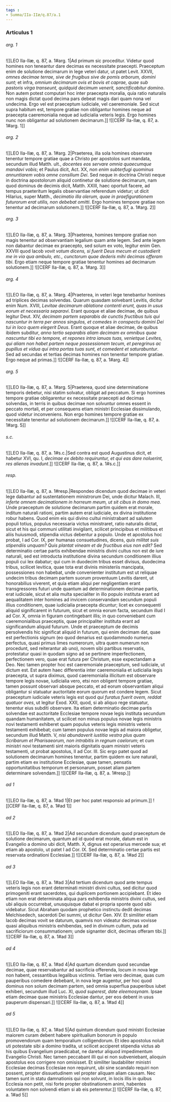 ```yaml
---
tags : 
- Summa/IIa-IIæ/q.87/a.1
---
```


### Articulus 1

###### arg. 1
![[LEO IIa-IIæ, q. 87, a. 1#arg. 1|Ad primum sic proceditur. Videtur quod homines non teneantur dare decimas ex necessitate praecepti. Praeceptum enim de solutione decimarum in lege veteri datur, ut patet Levit. XXVII, *omnes decimae terrae, sive de frugibus sive de pomis arborum, domini sunt*; et infra, *omnium decimarum ovis et bovis et caprae, quae sub pastoris virga transeunt, quidquid decimum venerit, sanctificabitur domino*. Non autem potest computari hoc inter praecepta moralia, quia ratio naturalis non magis dictat quod decima pars debeat magis dari quam nona vel undecima. Ergo vel est praeceptum iudiciale, vel caeremoniale. Sed sicut supra habitum est, tempore gratiae non obligantur homines neque ad praecepta caeremonialia neque ad iudicialia veteris legis. Ergo homines nunc non obligantur ad solutionem decimarum.]]
![[CERF IIa-IIæ, q. 87, a. 1#arg. 1]]

###### arg. 2
![[LEO IIa-IIæ, q. 87, a. 1#arg. 2|Praeterea, illa sola homines observare tenentur tempore gratiae quae a Christo per apostolos sunt mandata, secundum illud Matth. ult., *docentes eos servare omnia quaecumque mandavi vobis*; et Paulus dicit, Act. XX, *non enim subterfugi quominus annuntiarem vobis omne consilium Dei*. Sed neque in doctrina Christi neque in doctrina apostolorum aliquid continetur de solutione decimarum, nam quod dominus de decimis dicit, Matth. XXIII, haec oportuit facere, ad tempus praeteritum legalis observantiae referendum videtur; ut dicit Hilarius, super Matth., *decimatio illa olerum, quae in praefigurationem futurorum erat utilis, non debebat omitti*. Ergo homines tempore gratiae non tenentur ad decimarum solutionem.]]
![[CERF IIa-IIæ, q. 87, a. 1#arg. 2]]

###### arg. 3
![[LEO IIa-IIæ, q. 87, a. 1#arg. 3|Praeterea, homines tempore gratiae non magis tenentur ad observantiam legalium quam ante legem. Sed ante legem non dabantur decimae ex praecepto, sed solum ex voto, legitur enim Gen. XXVIII quod Iacob *vovit votum dicens, si fuerit Deus mecum et custodierit me in via qua ambulo, etc., cunctorum quae dederis mihi decimas offeram tibi*. Ergo etiam neque tempore gratiae tenentur homines ad decimarum solutionem.]]
![[CERF IIa-IIæ, q. 87, a. 1#arg. 3]]

###### arg. 4
![[LEO IIa-IIæ, q. 87, a. 1#arg. 4|Praeterea, in veteri lege tenebantur homines ad triplices decimas solvendas. Quarum quasdam solvebant Levitis, dicitur enim Num. XVIII, *Levitae decimarum oblatione contenti erunt, quas in usus eorum et necessaria separavi*. Erant quoque et aliae decimae, de quibus legitur Deut. XIV, *decimam partem separabis de cunctis fructibus tuis qui nascuntur in terra per annos singulos, et comedes in conspectu domini Dei tui in loco quem elegerit Deus*. Erant quoque et aliae decimae, de quibus ibidem subditur, *anno tertio separabis aliam decimam ex omnibus quae nascuntur tibi eo tempore, et repones intra ianuas tuas, venietque Levites, qui aliam non habet partem neque possessionem tecum, et peregrinus ac pupillus et vidua qui intra portas tuas sunt, et comedent et saturabuntur*. Sed ad secundas et tertias decimas homines non tenentur tempore gratiae. Ergo neque ad primas.]]
![[CERF IIa-IIæ, q. 87, a. 1#arg. 4]]

###### arg. 5
![[LEO IIa-IIæ, q. 87, a. 1#arg. 5|Praeterea, quod sine determinatione temporis debetur, nisi statim solvatur, obligat ad peccatum. Si ergo homines tempore gratiae obligarentur ex necessitate praecepti ad decimas solvendas, in terris in quibus decimae non solvuntur omnes essent in peccato mortali, et per consequens etiam ministri Ecclesiae dissimulando, quod videtur inconveniens. Non ergo homines tempore gratiae ex necessitate tenentur ad solutionem decimarum.]]
![[CERF IIa-IIæ, q. 87, a. 1#arg. 5]]

###### s.c.
![[LEO IIa-IIæ, q. 87, a. 1#s.c.|Sed contra est quod Augustinus dicit, et habetur XVI, qu. I, *decimae ex debito requiruntur, et qui eas dare noluerint, res alienas invadunt*.]]
![[CERF IIa-IIæ, q. 87, a. 1#s.c.]]

###### resp.
![[LEO IIa-IIæ, q. 87, a. 1#resp.|Respondeo dicendum quod decimae in veteri lege dabantur ad sustentationem ministrorum Dei, unde dicitur Malach. III, *inferte omnem decimationem in horreum meum, ut sit cibus in domo mea*. Unde praeceptum de solutione decimarum partim quidem erat morale, inditum naturali rationi, partim autem erat iudiciale, ex divina institutione robur habens. Quod enim eis qui divino cultui ministrabant ad salutem populi totius, populus necessaria victus ministraret, ratio naturalis dictat, sicut et his qui communi utilitati invigilant, scilicet principibus et militibus et aliis huiusmodi, stipendia victus debentur a populo. Unde et apostolus hoc probat, I ad Cor. IX, per humanas consuetudines, dicens, *quis militat suis stipendiis unquam? Quis plantat vineam et de fructibus eius non edit?* Sed determinatio certae partis exhibendae ministris divini cultus non est de iure naturali, sed est introducta institutione divina secundum conditionem illius populi cui lex dabatur; qui cum in duodecim tribus esset divisus, duodecima tribus, scilicet levitica, quae tota erat divinis ministeriis mancipata, possessiones non habebat, unde convenienter institutum est ut reliquae undecim tribus decimam partem suorum proventuum Levitis darent, ut honorabilius viverent, et quia etiam aliqui per negligentiam erant transgressores futuri unde quantum ad determinationem decimae partis, erat iudiciale, sicut et alia multa specialiter in illo populo instituta erant ad aequalitatem inter homines ad invicem conservandam secundum populi illius conditionem, quae iudicialia praecepta dicuntur; licet ex consequenti aliquid significarent in futurum, sicut et omnia eorum facta, secundum illud I ad Cor. X, omnia in figuram contingebant illis; in quo conveniebant cum caeremonialibus praeceptis, quae principaliter instituta erant ad significandum aliquid futurum. Unde et praeceptum de decimis persolvendis hic significat aliquid in futurum, qui enim decimam dat, quae est perfectionis signum (eo quod denarius est quodammodo numerus perfectus, quasi primus limes numerorum, ultra quem numerum non procedunt, sed reiterantur ab uno), novem sibi partibus reservatis, protestatur quasi in quodam signo ad se pertinere imperfectionem, perfectionem vero, quae erat futura per Christum, esse expectandam a Deo. Nec tamen propter hoc est caeremoniale praeceptum, sed iudiciale, ut dictum est. Est autem haec differentia inter caeremonialia et iudicialia legis praecepta, ut supra diximus, quod caeremonialia illicitum est observare tempore legis novae, iudicialia vero, etsi non obligent tempore gratiae, tamen possunt observari absque peccato, et ad eorum observantiam aliqui obligantur si statuatur auctoritate eorum quorum est condere legem. Sicut praeceptum iudiciale veteris legis est quod *qui furatus fuerit ovem, reddat quatuor oves*, ut legitur Exod. XXII, quod, si ab aliquo rege statuatur, tenentur eius subditi observare. Ita etiam determinatio decimae partis solvendae est auctoritate Ecclesiae tempore novae legis instituta secundum quandam humanitatem, ut scilicet non minus populus novae legis ministris novi testamenti exhiberet quam populus veteris legis ministris veteris testamenti exhibebat; cum tamen populus novae legis ad maiora obligetur, secundum illud Matth. V, *nisi abundaverit iustitia vestra plus quam Scribarum et Pharisaeorum, non intrabitis in regnum caelorum*; et cum ministri novi testamenti sint maioris dignitatis quam ministri veteris testamenti, ut probat apostolus, II ad Cor. III. Sic ergo patet quod ad solutionem decimarum homines tenentur, partim quidem ex iure naturali, partim etiam ex institutione Ecclesiae, quae tamen, pensatis opportunitatibus temporum et personarum, posset aliam partem determinare solvendam.]]
![[CERF IIa-IIæ, q. 87, a. 1#resp.]]

###### ad 1
![[LEO IIa-IIæ, q. 87, a. 1#ad 1|Et per hoc patet responsio ad primum.]]
![[CERF IIa-IIæ, q. 87, a. 1#ad 1]]

###### ad 2
![[LEO IIa-IIæ, q. 87, a. 1#ad 2|Ad secundum dicendum quod praeceptum de solutione decimarum, quantum ad id quod erat morale, datum est in Evangelio a domino ubi dicit, Matth. X, dignus est operarius mercede sua; et etiam ab apostolo, ut patet I ad Cor. IX. Sed determinatio certae partis est reservata ordinationi Ecclesiae.]]
![[CERF IIa-IIæ, q. 87, a. 1#ad 2]]

###### ad 3
![[LEO IIa-IIæ, q. 87, a. 1#ad 3|Ad tertium dicendum quod ante tempus veteris legis non erant determinati ministri divini cultus, sed dicitur quod primogeniti erant sacerdotes, qui duplicem portionem accipiebant. Et ideo etiam non erat determinata aliqua pars exhibenda ministris divini cultus, sed ubi aliquis occurrebat, unusquisque dabat ei propria sponte quod sibi videbatur. Sicut Abraham quodam prophetico instinctu dedit decimas Melchisedech, sacerdoti Dei summi, ut dicitur Gen. XIV. Et similiter etiam Iacob decimas vovit se daturum, quamvis non videatur decimas vovisse quasi aliquibus ministris exhibendas, sed in divinum cultum, puta ad sacrificiorum consummationem; unde signanter dicit, decimas offeram tibi.]]
![[CERF IIa-IIæ, q. 87, a. 1#ad 3]]

###### ad 4
![[LEO IIa-IIæ, q. 87, a. 1#ad 4|Ad quartum dicendum quod secundae decimae, quae reservabantur ad sacrificia offerenda, locum in nova lege non habent, cessantibus legalibus victimis. Tertiae vero decimae, quas cum pauperibus comedere debebant, in nova lege augentur, per hoc quod dominus non solum decimam partem, sed omnia superflua pauperibus iubet exhiberi, secundum illud Luc. XI, *quod superest, date eleemosynam*. Ipsae etiam decimae quae ministris Ecclesiae dantur, per eos debent in usus pauperum dispensari.]]
![[CERF IIa-IIæ, q. 87, a. 1#ad 4]]

###### ad 5
![[LEO IIa-IIæ, q. 87, a. 1#ad 5|Ad quintum dicendum quod ministri Ecclesiae maiorem curam debent habere spiritualium bonorum in populo promovendorum quam temporalium colligendorum. Et ideo apostolus noluit uti potestate sibi a domino tradita, ut scilicet acciperet stipendia victus ab his quibus Evangelium praedicabat, ne daretur aliquod impedimentum Evangelio Christi. Nec tamen peccabant illi qui ei non subveniebant, alioquin apostolus eos corrigere non omisisset. Et similiter laudabiliter ministri Ecclesiae decimas Ecclesiae non requirunt, ubi sine scandalo requiri non possent, propter dissuetudinem vel propter aliquam aliam causam. Nec tamen sunt in statu damnationis qui non solvunt, in locis illis in quibus Ecclesia non petit, nisi forte propter obstinationem animi, habentes voluntatem non solvendi etiam si ab eis peterentur.]]
![[CERF IIa-IIæ, q. 87, a. 1#ad 5]]

